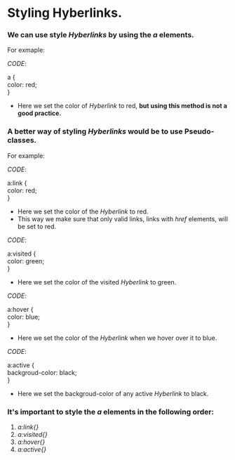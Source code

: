 # Styling Hyberlinks.

### We can use style _Hyberlinks_ by using the _a_ elements.

For exmaple:

_CODE_:

a {  
 color: red;  
}

- Here we set the color of _Hyberlink_ to red, **but using this method is not a good practice.**

### A better way of styling _Hyberlinks_ would be to use Pseudo-classes.

For example:

_CODE_:

a:link {  
 color: red;  
}

- Here we set the color of the _Hyberlink_ to red.
- This way we make sure that only valid links, links with _href_ elements, will be set to red.

_CODE_:

a:visited {  
color: green;  
}

- Here we set the color of the visited _Hyberlink_ to green.

_CODE_:

a:hover {  
color: blue;  
}

- Here we set the color of the _Hyberlink_ when we hover over it to blue.

_CODE_:

a:active {  
backgroud-color: black;  
}

- Here we set the backgroud-color of any active _Hyberlink_ to black.

### It's important to style the _a_ elements in the following order:

1. _a:link{}_
2. _a:visited{}_
3. _a:hover{}_
4. _a:active{}_
